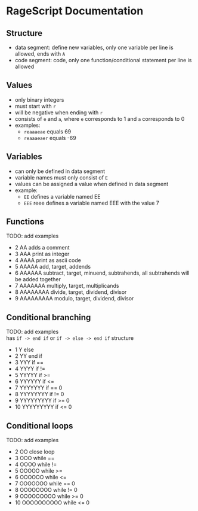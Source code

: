 # RageScript Documentation

## Structure
- data segment: define new variables, only one variable per line is allowed, ends with `A`
- code segment: code, only one function/conditional statement per line is allowed

## Values
- only binary integers
- must start with `r`
- will be negative when ending with `r`
- consists of `e` and `a`, where `e` corresponds to 1 and `a` corresponds to 0
- examples:   
  - `reaaaeae` equals 69
  - `reaaaeaer` equals -69

## Variables
- can only be defined in data segment
- variable names must only consist of `E`
- values can be assigned a value when defined in data segment
- example:
  - `EE` defines a variable named EE
  - `EEE` reee defines a variable named EEE with the value 7

## Functions
TODO: add examples
- 2 AA adds a comment
- 3 AAA print as integer
- 4 AAAA print as ascii code
- 5 AAAAA add, target, addends
- 6 AAAAAA subtract, target, minuend, subtrahends, all subtrahends will be added together
- 7 AAAAAAA multiply, target, multiplicands
- 8 AAAAAAAA divide, target, dividend, divisor
- 9 AAAAAAAAA modulo, target, dividend, divisor

## Conditional branching
TODO: add examples <br>
has `if -> end if` or `if -> else -> end if` structure
- 1 Y else
- 2 YY end if
- 3 YYY if ==
- 4 YYYY if !=
- 5 YYYYY if >=
- 6 YYYYYY if <=
- 7 YYYYYYY if == 0
- 8 YYYYYYYY if != 0
- 9 YYYYYYYYY if >= 0
- 10 YYYYYYYYY if <= 0

## Conditional loops
TODO: add examples
- 2 OO close loop
- 3 OOO while ==
- 4 OOOO while !=
- 5 OOOOO while >=
- 6 OOOOOO while <=
- 7 OOOOOOO while == 0
- 8 OOOOOOOO while != 0
- 9 OOOOOOOOO while >= 0
- 10 OOOOOOOOOO while <= 0
